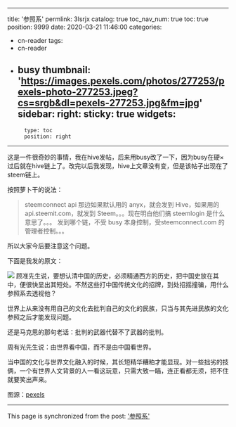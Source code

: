 
---
title: '参照系'
permlink: 3lsrjx
catalog: true
toc_nav_num: true
toc: true
position: 9999
date: 2020-03-21 11:46:00
categories:
- cn-reader
tags:
- cn-reader
- busy
thumbnail: 'https://images.pexels.com/photos/277253/pexels-photo-277253.jpeg?cs=srgb&dl=pexels-277253.jpg&fm=jpg'
sidebar:
    right:
        sticky: true
widgets:
    -
        type: toc
        position: right
---


这是一件很奇妙的事情，我在hive发帖，后来用busy改了一下，因为busy在硬×过后就在hive链上了。改完以后我发现，hive上文章没有变，但是该帖子出现在了steem链上。

按照萝卜干的说法：
>steemconnect api 那边如果默认用的 anyx，就会发到 Hive，如果用的 api.steemit.com，就发到 Steem。。。现在明白他们搞 steemlogin 是什么意思了。。。
发到哪个链，不受 busy 本身控制，受steemconnect.com 的管理者控制。。。

所以大家今后要注意这个问题。

下面是我发的原文：

![](https://images.pexels.com/photos/277253/pexels-photo-277253.jpeg?cs=srgb&dl=pexels-277253.jpg&fm=jpg)
顾准先生说，要想认清中国的历史，必须精通西方的历史，把中国史放在其中，便很快显出其短处。不然这些打中国传统文化的招牌，到处招摇撞骗，用什么参照系去透视他？

世界上从来没有用自己的文化去批判自己的文化的民族，只当与其先进民族的文化参照之后才能发现问题。

还是马克思的那句老话：批判的武器代替不了武器的批判。

周有光先生说：由世界看中国，而不是由中国看世界。

当中国的文化与世界文化融入的时候，其长短精华糟粕才能显现。对一些拙劣的技俩，一个有世界人文背景的人一看这玩意，只需大致一瞄，连正看都无须，把不住就要笑出声来。

图源：[pexels](https://images.pexels.com/photos/277253/pexels-photo-277253.jpeg?cs=srgb&dl=pexels-277253.jpg&fm=jpg)

- - -

This page is synchronized from the post: ['参照系'](https://steemit.com/@julian2013/3lsrjx)
